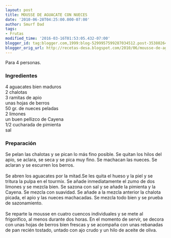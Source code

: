 ```yaml
---
layout: post
title: MOUSSE DE AGUACATE CON NUECES
date: '2010-06-28T04:25:00.000-07:00'
author: Smurf Dad
tags:
- Frutas
modified_time: '2016-03-16T01:53:05.432-07:00'
blogger_id: tag:blogger.com,1999:blog-5299957599287034512.post-3538026405723151588
blogger_orig_url: http://recetas-desa.blogspot.com/2010/06/mousse-de-aguacate-con-nueces.html
---
```


Para 4 personas.<br /><h3>Ingredientes</h3>4 aguacates bien maduros<br />2 chalotas<br />3 ramitas de apio<br />unas hojas de berros<br />50 gr. de nueces peladas<br />2 limones<br />un buen pellizco de Cayena<br />1/2 cucharada de pimienta<br />sal<br /><h3>Preparación</h3>Se pelan las chalotas y se pican lo más fino posible. Se quitan los hilos del apio, se aclara, se seca y se pica muy fino. Se machacan las nueces. Se aclaran y se escurren los berros.<br /><br />Se abren los aguacates por la mitad.Se les quita el hueso y la piel y se tritura la pulpa en el tourmix. Se añade inmediatamente el zumo de dos limones y se mezcla bien. Se sazona con sal y se añade la pimienta y la Cayena. Se mezcla con suavidad. Se añade a la mezcla anterior la chalota picada, el apio y las nueces machacadas. Se mezcla todo bien y se prueba de sazonamiento.<br /><br />Se reparte la mousse en cuatro cuencos individuales y se mete al frigorífico, al menos durante dos horas. En el momento de servir, se decora con unas hojas de berros bien frescas y se acompaña con unas rebanadas de pan recién tostado, untado con ajo crudo y un hilo de aceite de oliva.